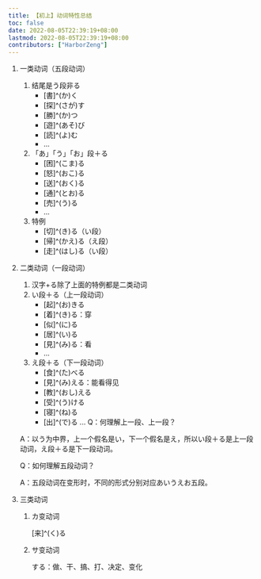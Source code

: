 ```yaml
---
title: 【初上】动词特性总结
toc: false
date: 2022-08-05T22:39:19+08:00
lastmod: 2022-08-05T22:39:19+08:00
contributors: ["HarborZeng"]
---
```


1. 一类动词（五段动词）
   1. 结尾是う段非る
       - [書]^(か)く
       - [探]^(さが)す
       - [勝]^(か)つ
       - [遊]^(あそ)び
       - [読]^(よ)む
       - ...
   2. 「あ」「う」「お」段＋る
       - [困]^(こま)る
       - [怒]^(おこ)る
       - [送]^(おく)る
       - [通]^(とお)る
       - [売]^(う)る
       - ...
   3. 特例
       - [切]^(き)る（い段）
       - [帰]^(かえ)る（え段）
       - [走]^(はし)る（い段）

2. 二类动词（一段动词）
   1. 汉字+る除了上面的特例都是二类动词
   2. い段＋る（上一段动词）
      - [起]^(お)きる
      - [着]^(き)る：穿
      - [似]^(に)る
      - [居]^(い)る
      - [見]^(み)る：看
      - ...
   3. え段＋る（下一段动词）
      - [食]^(た)べる
      - [見]^(み)える：能看得见
      - [教]^(おし)える
      - [受]^(う)ける
      - [寝]^(ね)る
      - [出]^(で)る
      ...
     Q：何理解上一段、上一段？

     A：以う为中界，上一个假名是い，下一个假名是え，所以い段＋る是上一段动词，え段＋る是下一段动词。

     Q：如何理解五段动词？

     A：五段动词在变形时，不同的形式分别对应あいうえお五段。

3. 三类动词
   1. カ变动词

      [来]^(く)る

   2. サ变动词

      する：做、干、搞、打、决定、变化

